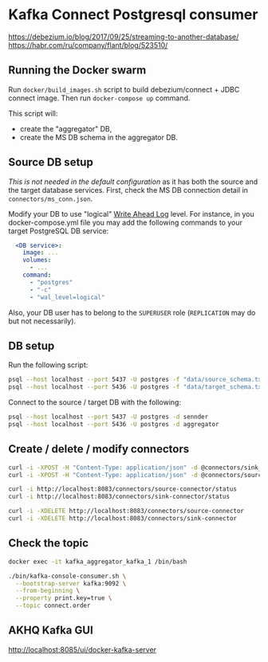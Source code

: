 # Kafka Connect Postgresql consumer

https://debezium.io/blog/2017/09/25/streaming-to-another-database/
https://habr.com/ru/company/flant/blog/523510/

## Running the Docker swarm
Run `docker/build_images.sh` script to build debezium/connect + JDBC connect image.
Then run `docker-compose up` command.

This script will:
- create the "aggregator" DB,
- create the MS DB schema in the aggregator DB.

## Source DB setup
*This is not needed in the default configuration* as it has both the source and the target database services. 
First, check the MS DB connection detail in `connectors/ms_conn.json`.

Modify your DB to use "logical" [Write Ahead Log](https://www.postgresql.org/docs/9.6/runtime-config-wal.html) level.
For instance, in you docker-compose.yml file you may add the following commands to your target PostgreSQL DB service:
```yaml
  <DB service>:
    image: ...
    volumes:
      - ...    
    command:
      - "postgres"
      - "-c"
      - "wal_level=logical"
```

Also, your DB user has to belong to the `SUPERUSER` role (`REPLICATION` may do but not necessarily).

## DB setup
Run the following script:

```sh
psql --host localhost --port 5437 -U postgres -f "data/source_schema.txt"
psql --host localhost --port 5436 -U postgres -f "data/target_schema.txt"
```

Connect to the source / target DB with the following:

```sh
psql --host localhost --port 5437 -U postgres -d sennder
psql --host localhost --port 5436 -U postgres -d aggregator
```

## Create / delete / modify connectors

```sh
curl -i -XPOST -H "Content-Type: application/json" -d @connectors/sink_conn.json http://localhost:8083/connectors
curl -i -XPOST -H "Content-Type: application/json" -d @connectors/source_conn.json http://localhost:8083/connectors

curl -i http://localhost:8083/connectors/source-connector/status
curl -i http://localhost:8083/connectors/sink-connector/status

curl -i -XDELETE http://localhost:8083/connectors/source-connector
curl -i -XDELETE http://localhost:8083/connectors/sink-connector
```

## Check the topic

```sh
docker exec -it kafka_aggregator_kafka_1 /bin/bash

./bin/kafka-console-consumer.sh \
  --bootstrap-server kafka:9092 \
  --from-beginning \
  --property print.key=true \
  --topic connect.order
```

## AKHQ Kafka GUI

[http://localhost:8085/ui/docker-kafka-server](http://localhost:8085/ui/docker-kafka-server/connect/connect/create)